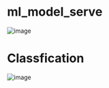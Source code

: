 # ml_model_serve


![image](https://user-images.githubusercontent.com/5849522/185427018-0e004122-5064-4398-9090-e5fde391b60b.png)



# Classfication
![image](https://user-images.githubusercontent.com/5849522/185473085-7780c886-f8ca-4208-ad2a-0f6465887d2b.png)



